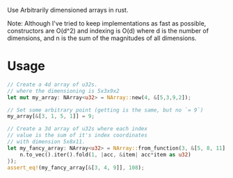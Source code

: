 Use Arbitrarily dimensioned arrays in rust.

Note: Although I've tried to keep implementations as fast as possible, constructors are O(d^2) and
indexing is O(d) where d is the number of dimensions, and n is the sum of the magnitudes of all
dimensions.

Usage
=====


```rust
// Create a 4d array of u32s.
// where the dimensioning is 5x3x9x2
let mut my_array: NArray<u32> = NArray::new(4, &[5,3,9,2]);

// Set some arbitrary point (getting is the same, but no `= 9`)
my_array[&[3, 1, 5, 1]] = 9;

// Create a 3d array of u32s where each index
// value is the sum of it's index coordinates
// with dimension 5x8x11.
let my_fancy_array: NArray<u32> = NArray::from_function(3, &[5, 8, 11], |n: &[usize]| {
    n.to_vec().iter().fold(1, |acc, &item| acc*item as u32)
});
assert_eq!(my_fancy_array[&[3, 4, 9]], 108);

```
